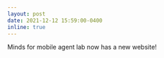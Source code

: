 ```yaml
---
layout: post
date: 2021-12-12 15:59:00-0400
inline: true
---
```


Minds for mobile agent lab now has a new website!
